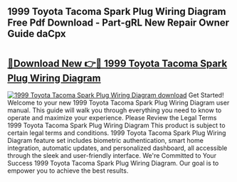 ## 1999 Toyota Tacoma Spark Plug Wiring Diagram Free Pdf Download - Part-gRL New Repair Owner Guide daCpx

# <h2><a href="http://dfr85d.blite.top/?on=1999+Toyota+Tacoma+Spark+Plug+Wiring+Diagram">🔗Download New 👉🔴 1999 Toyota Tacoma Spark Plug Wiring Diagram</a></h2>

[![1999 Toyota Tacoma Spark Plug Wiring Diagram download](https://i.imgur.com/lujVjoI.png)](http://dfr85d.blite.top/?on=1999+Toyota+Tacoma+Spark+Plug+Wiring+Diagram)
Get Started! Welcome to your new 1999 Toyota Tacoma Spark Plug Wiring Diagram user manual. This guide will walk you through everything you need to know to operate and maximize your experience. Please Review the Legal Terms 1999 Toyota Tacoma Spark Plug Wiring Diagram This product is subject to certain legal terms and conditions. 1999 Toyota Tacoma Spark Plug Wiring Diagram feature set includes biometric authentication, smart home integration, automatic updates, and personalized dashboard, all accessible through the sleek and user-friendly interface. We're Committed to Your Success 1999 Toyota Tacoma Spark Plug Wiring Diagram. Our goal is to empower you to achieve the best results.
